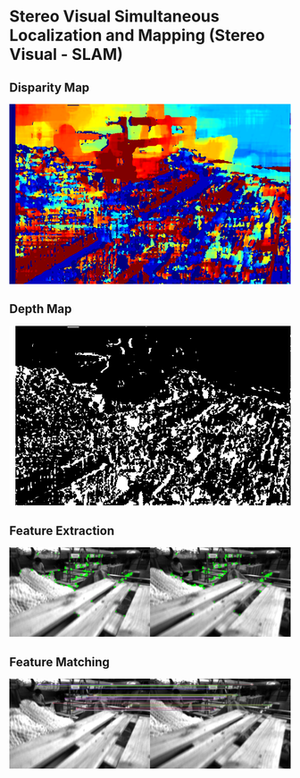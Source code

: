 # Stereo Visual Simultaneous Localization and Mapping (Stereo Visual - SLAM)

## Disparity Map
![Disparity Map](imgs/disparity_map_20.png)

## Depth Map
![Depth Map](imgs/depth_map_20.png)

## Feature Extraction
![Feature Extraction](imgs/feature_extraction_20.png)

## Feature Matching
![Feature Matching](imgs/feature_matching_20.png)